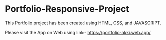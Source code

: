 # Portfolio-Responsive-Project

This Portfolio project has been created using HTML, CSS, and JAVASCRIPT.

Please visit the App on Web using link:-  https://portfolio-akki.web.app/
